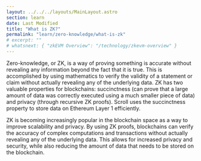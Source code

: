 ```yaml
---
layout: ../../../layouts/MainLayout.astro
section: learn
date: Last Modified
title: "What is ZK?"
permalink: "learn/zero-knowledge/what-is-zk"
# excerpt: ""
# whatsnext: { "zkEVM Overview": "/technology/zkevm-overview" }
---
```


Zero-knowledge, or ZK, is a way of proving something is accurate without revealing any information beyond the fact that it is true. This is accomplished by using mathematics to verify the validity of a statement or claim without actually revealing any of the underlying data. ZK has two valuable properties for blockchains: succinctness (can prove that a large amount of data was correctly executed using a much smaller piece of data) and privacy (through recursive ZK proofs). Scroll uses the succinctness property to store data on Ethereum Layer 1 efficiently.

ZK is becoming increasingly popular in the blockchain space as a way to improve scalability and privacy. By using ZK proofs, blockchains can verify the accuracy of complex computations and transactions without actually revealing any of the underlying data. This allows for increased privacy and security, while also reducing the amount of data that needs to be stored on the blockchain.

